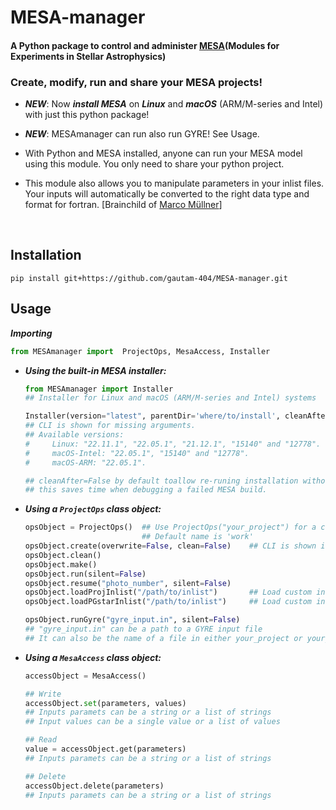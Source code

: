 # MESA-manager
#### A Python package to control and administer [MESA](https://github.com/MESAHub/mesa)(Modules for Experiments in Stellar Astrophysics)


### Create, modify, run and share your MESA projects!  

* ***NEW***: Now ***install MESA*** on ***Linux*** and ***macOS*** (ARM/M-series and Intel) with just this python package!

* ***NEW***: MESAmanager can run also run GYRE! See Usage.

* With Python and MESA installed, anyone can run your MESA model using this module. You only need to share your python project.

* This module also allows you to manipulate parameters in your inlist files. Your inputs will automatically be converted to the right data type and format for fortran. [Brainchild of [Marco Müllner](https://github.com/MarcoMuellner/PyMesaHandler)]



<br>

## Installation
```
pip install git+https://github.com/gautam-404/MESA-manager.git
```

## Usage

***Importing***
```python
from MESAmanager import  ProjectOps, MesaAccess, Installer
```
* ***Using the built-in MESA installer:***
  ```python
  from MESAmanager import Installer
  ## Installer for Linux and macOS (ARM/M-series and Intel) systems
  
  Installer(version="latest", parentDir='where/to/install', cleanAfter=False )     
  ## CLI is shown for missing arguments.         
  ## Available versions:
  #     Linux: "22.11.1", "22.05.1", "21.12.1", "15140" and "12778".
  #     macOS-Intel: "22.05.1", "15140" and "12778".  
  #     macOS-ARM: "22.05.1".
  
  ## cleanAfter=False by default toallow re-runing installation without removing downloaded files, 
  ## this saves time when debugging a failed MESA build.
  ```
* ***Using a `ProjectOps` class object:***
  ```python
  opsObject = ProjectOps()  ## Use ProjectOps("your_project") for a custom/pre-existing project name
                            ## Default name is 'work'
  opsObject.create(overwrite=False, clean=False)    ## CLI is shown if no arguments are passed
  opsObject.clean()
  opsObject.make()
  opsObject.run(silent=False)
  opsObject.resume("photo_number", silent=False)
  opsObject.loadProjInlist("/path/to/inlist")       ## Load custom inlist_project
  opsObject.loadPGstarInlist("/path/to/inlist")     ## Load custom inlist_pgstar

  opsObject.runGyre("gyre_input.in", silent=False)  
  ## "gyre_input.in" can be a path to a GYRE input file
  ## It can also be the name of a file in either your_project or your_project/LOGS directory
  ```

* ***Using a `MesaAccess` class object:***
  ```python
  accessObject = MesaAccess()

  ## Write
  accessObject.set(parameters, values)              
  ## Inputs paramets can be a string or a list of strings
  ## Input values can be a single value or a list of values
  
  ## Read
  value = accessObject.get(parameters)   
  ## Inputs paramets can be a string or a list of strings

  ## Delete
  accessObject.delete(parameters)
  ## Inputs paramets can be a string or a list of strings
  ```
